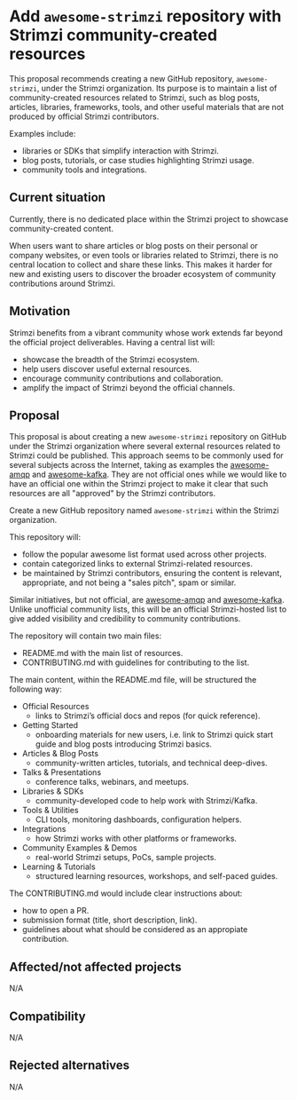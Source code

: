 # Add `awesome-strimzi` repository with Strimzi community-created resources

This proposal recommends creating a new GitHub repository, `awesome-strimzi`, under the Strimzi organization.
Its purpose is to maintain a list of community-created resources related to Strimzi, such as blog posts, articles, libraries, frameworks, tools, and other useful materials that are not produced by official Strimzi contributors.

Examples include:

* libraries or SDKs that simplify interaction with Strimzi.
* blog posts, tutorials, or case studies highlighting Strimzi usage.
* community tools and integrations.

## Current situation

Currently, there is no dedicated place within the Strimzi project to showcase community-created content.

When users want to share articles or blog posts on their personal or company websites, or even tools or libraries related to Strimzi, there is no central location to collect and share these links.
This makes it harder for new and existing users to discover the broader ecosystem of community contributions around Strimzi.

## Motivation

Strimzi benefits from a vibrant community whose work extends far beyond the official project deliverables.
Having a central list will:

* showcase the breadth of the Strimzi ecosystem.
* help users discover useful external resources.
* encourage community contributions and collaboration.
* amplify the impact of Strimzi beyond the official channels.

## Proposal

This proposal is about creating a new `awesome-strimzi` repository on GitHub under the Strimzi organization where several external resources related to Strimzi could be published.
This approach seems to be commonly used for several subjects across the Internet, taking as examples the [awesome-amqp](https://github.com/xinchen10/awesome-amqp) and [awesome-kafka](https://github.com/semantalytics/awesome-kafka).
They are not official ones while we would like to have an official one within the Strimzi project to make it clear that such resources are all "approved" by the Strimzi contributors.

Create a new GitHub repository named `awesome-strimzi` within the Strimzi organization.

This repository will:

* follow the popular awesome list format used across other projects.
* contain categorized links to external Strimzi-related resources.
* be maintained by Strimzi contributors, ensuring the content is relevant, appropriate, and not being a "sales pitch", spam or similar.

Similar initiatives, but not official, are [awesome-amqp](https://github.com/xinchen10/awesome-amqp) and [awesome-kafka](https://github.com/semantalytics/awesome-kafka).
Unlike unofficial community lists, this will be an official Strimzi-hosted list to give added visibility and credibility to community contributions.

The repository will contain two main files:

* README.md with the main list of resources.
* CONTRIBUTING.md with guidelines for contributing to the list.

The main content, within the README.md file, will be structured the following way:

* Official Resources
    * links to Strimzi’s official docs and repos (for quick reference).
* Getting Started
    * onboarding materials for new users, i.e. link to Strimzi quick start guide and blog posts introducing Strimzi basics.
* Articles & Blog Posts
    * community-written articles, tutorials, and technical deep-dives.
* Talks & Presentations
    * conference talks, webinars, and meetups.
* Libraries & SDKs
    * community-developed code to help work with Strimzi/Kafka.
* Tools & Utilities
    * CLI tools, monitoring dashboards, configuration helpers.
* Integrations
    * how Strimzi works with other platforms or frameworks.
* Community Examples & Demos
    * real-world Strimzi setups, PoCs, sample projects.
* Learning & Tutorials
    * structured learning resources, workshops, and self-paced guides.

The CONTRIBUTING.md would include clear instructions about:

* how to open a PR.
* submission format (title, short description, link).
* guidelines about what should be considered as an appropiate contribution.

## Affected/not affected projects

N/A

## Compatibility

N/A

## Rejected alternatives

N/A
